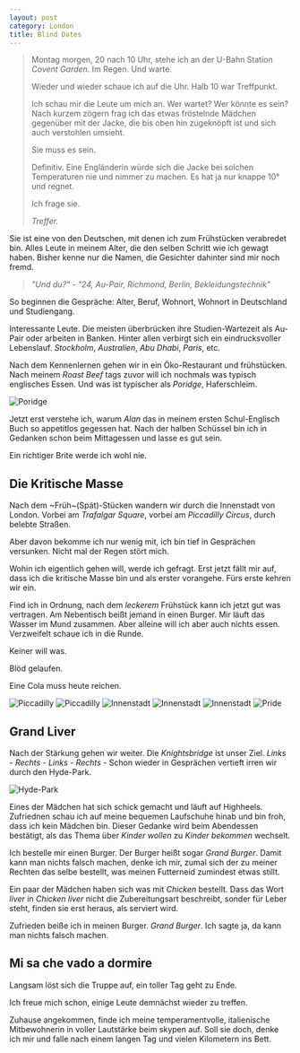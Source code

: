 ```yaml
---
layout: post
category: London
title: Blind Dates
---
```


> Montag morgen, 20 nach 10 Uhr, stehe ich an der U-Bahn Station *Covent Garden*. Im Regen. Und warte.
>
> Wieder und wieder schaue ich auf die Uhr.
> Halb 10 war Treffpunkt.
>
> Ich schau mir die Leute um mich an. Wer wartet? Wer könnte es sein?
> Nach kurzem zögern frag ich das etwas fröstelnde Mädchen gegenüber mit der Jacke, die bis oben hin zugeknöpft ist und sich auch verstohlen umsieht.
>
> Sie muss es sein.
>
> Definitiv. Eine Engländerin würde sich die Jacke bei solchen Temperaturen nie und nimmer zu machen. Es hat ja nur knappe 10° und regnet.
>
> Ich frage sie.
>
> *Treffer.*

Sie ist eine von den Deutschen, mit denen ich zum Frühstücken verabredet bin.
Alles Leute in meinem Alter, die den selben Schritt wie ich gewagt haben.
Bisher kenne nur die Namen, die Gesichter dahinter sind mir noch fremd.

> *"Und du?"* - *"24, Au-Pair, Richmond, Berlin, Bekleidungstechnik"*

So beginnen die Gespräche: Alter, Beruf, Wohnort, Wohnort in Deutschland und Studiengang.

Interessante Leute. Die meisten überbrücken ihre Studien-Wartezeit als Au-Pair oder arbeiten in Banken. Hinter allen verbirgt sich ein eindrucksvoller Lebenslauf. *Stockholm*, *Australien*, *Abu Dhabi*, *Paris*, etc.

Nach dem Kennenlernen gehen wir in ein Öko-Restaurant und frühstücken.
Nach meinem *Roast Beef* tags zuvor will ich nochmals was typisch englisches Essen. Und was ist typischer als *Poridge*, Haferschleim.

![Poridge](/images/blind-dates/poridge.jpg)

Jetzt erst verstehe ich, warum *Alan* das in meinem ersten Schul-Englisch Buch so appetitlos gegessen hat.
Nach der halben Schüssel bin ich in Gedanken schon beim Mittagessen und lasse es gut sein.

Ein richtiger Brite werde ich wohl nie.

## Die Kritische Masse

Nach dem ~Früh~(Spät)-Stücken wandern wir durch die Innenstadt von London. Vorbei am *Trafalgar Square*, vorbei am *Piccadilly Circus*, durch belebte Straßen.

Aber davon bekomme ich nur wenig mit, ich bin tief in Gesprächen versunken.
Nicht mal der Regen stört mich.

Wohin ich eigentlich gehen will, werde ich gefragt. Erst jetzt fällt mir auf, dass ich die kritische Masse bin und als erster vorangehe.
Fürs erste kehren wir ein.

Find ich in Ordnung, nach dem *leckerem* Frühstück kann ich jetzt gut was vertragen.
Am Nebentisch beißt jemand in einen Burger. Mir läuft das Wasser im Mund zusammen. Aber alleine will ich aber auch nichts essen. Verzweifelt schaue ich in die Runde.

Keiner will was.

Blöd gelaufen.

Eine Cola muss heute reichen.

![Piccadilly](/images/blind-dates/piccadilly.jpg)
![Piccadilly](/images/blind-dates/piccadilly-1.jpg)
![Innenstadt](/images/blind-dates/innenstadt.jpg)
![Innenstadt](/images/blind-dates/innenstadt-1.jpg)
![Innenstadt](/images/blind-dates/innenstadt-2.jpg)
![Pride](/images/blind-dates/pride.jpg)

## Grand Liver
Nach der Stärkung gehen wir weiter. Die *Knightsbridge* ist unser Ziel.
*Links - Rechts - Links - Rechts* - Schon wieder in Gesprächen vertieft irren wir durch den Hyde-Park.

![Hyde-Park](/images/blind-dates/hyde-park.jpg)

Eines der Mädchen hat sich schick gemacht und läuft auf Highheels. Zufriednen schau ich auf meine bequemen Laufschuhe hinab und bin froh, dass ich kein Mädchen bin. Dieser Gedanke wird beim Abendessen bestätigt, als das Thema über *Kinder wollen* zu *Kinder bekommen* wechselt.

Ich bestelle mir einen Burger. Der Burger heißt sogar *Grand Burger*. Damit kann man nichts falsch machen, denke ich mir, zumal sich der zu meiner Rechten das selbe bestellt, was meinen Futterneid zumindest etwas stillt.

Ein paar der Mädchen haben sich was mit *Chicken* bestellt. Dass das Wort *liver* in *Chicken liver* nicht die Zubereitungsart beschreibt, sonder für Leber steht, finden sie erst heraus, als serviert wird.

Zufrieden beiße ich in meinen Burger. *Grand Burger*. Ich sagte ja, da kann man nichts falsch machen.


## Mi sa che vado a dormire
Langsam löst sich die Truppe auf, ein toller Tag geht zu Ende.

Ich freue mich schon, einige Leute demnächst wieder zu treffen.

Zuhause angekommen, finde ich meine temperamentvolle, italienische Mitbewohnerin in voller Lautstärke beim skypen auf.
Soll sie doch, denke ich mir und falle nach einem langen Tag und vielen Kilometern ins Bett.
